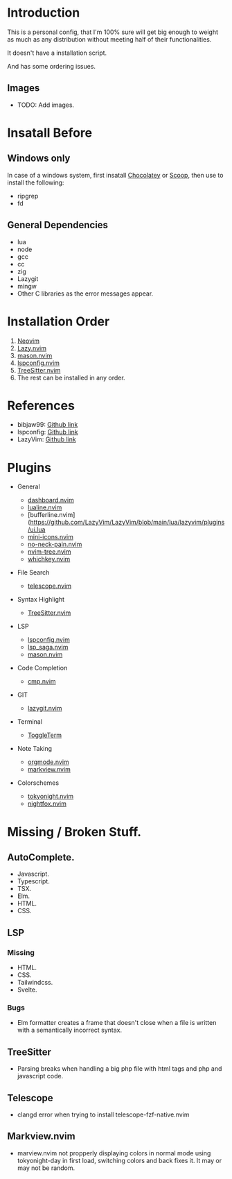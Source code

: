 # Introduction

This is a personal config, that I'm 100% sure will get big enough to weight as much as any distribution without meeting half of their functionalities.

It doesn't have a installation script.

And has some ordering issues.

## Images

+ TODO: Add images.


# Insatall Before

## Windows only

In case of a windows system, first insatall [Chocolatey](https://chocolatey.org/install) or [Scoop](https://scoop.sh/), then use to install the following:

+ ripgrep
+ fd

## General Dependencies

+ lua
+ node
+ gcc
+ cc
+ zig
+ Lazygit
+ mingw
+ Other C libraries as the error messages appear.

# Installation Order

1. [Neovim](https://neovim.io/)
2. [Lazy.nvim](https://github.com/folke/lazy.nvim)
3. [mason.nvim](https://github.com/williamboman/mason.nvim)
4. [lspconfig.nvim](https://github.com/neovim/nvim-lspconfig)
5. [TreeSitter.nvim](https://github.com/nvim-treesitter/nvim-treesitter)
6. The rest can be installed in any order.


# References

+ bibjaw99: [Github link](https://github.com/bibjaw99/workstation/tree/master/.config/nvim)
+ lspconfig: [Github link](https://github.com/neovim/nvim-lspconfig)
+ LazyVim: [Github link](https://github.com/LazyVim/LazyVim/tree/main)

# Plugins

+ General
    + [dashboard.nvim](https://github.com/nvimdev/dashboard-nvim)
    + [lualine.nvim](https://github.com/nvim-lualine/lualine.nvim)
    + [bufferline.nvim](https://github.com/LazyVim/LazyVim/blob/main/lua/lazyvim/plugins/ui.lua
    + [mini-icons.nvim](https://github.com/echasnovski/mini.icons)
    + [no-neck-pain.nvim](https://github.com/shortcuts/no-neck-pain.nvim)
    + [nvim-tree.nvim](https://github.com/nvim-tree/nvim-tree.lua)
    + [whichkey.nvim](https://github.com/folke/which-key.nvim)

+ File Search
    + [telescope.nvim](https://github.com/nvim-telescope/telescope.nvim)

+ Syntax Highlight
    + [TreeSitter.nvim](https://github.com/nvim-treesitter/nvim-treesitter)

+ LSP
    + [lspconfig.nvim](https://github.com/neovim/nvim-lspconfig)
    + [lsp_saga.nvim](https://github.com/nvimdev/lspsaga.nvim)
    + [mason.nvim](https://github.com/williamboman/mason.nvim)

+ Code Completion
    + [cmp.nvim](https://github.com/hrsh7th/nvim-cmp)

+ GIT
    + [lazygit.nvim](https://github.com/kdheepak/lazygit.nvim)

+ Terminal
    + [ToggleTerm](https://github.com/akinsho/toggleterm.nvim)

+ Note Taking
    + [orgmode.nvim](https://github.com/nvim-orgmode/orgmode)
    + [markview.nvim](https://github.com/OXY2DEV/markview.nvim)

+ Colorschemes
    + [tokyonight.nvim](https://github.com/folke/tokyonight.nvim)
    + [nightfox.nvim](https://github.com/EdenEast/nightfox.nvim)


# Missing / Broken Stuff.

## AutoComplete.

+ Javascript.
+ Typescript.
+ TSX.
+ Elm.
+ HTML.
+ CSS.

## LSP

### Missing

+ HTML.
+ CSS.
+ Tailwindcss.
+ Svelte.

### Bugs

+ Elm formatter creates a frame that doesn't close when a file is written with a semantically incorrect syntax.

## TreeSitter

+ Parsing breaks when handling a big php file with html tags and php and javascript code.

## Telescope

+ clangd error when trying to install telescope-fzf-native.nvim

## Markview.nvim

+ marview.nvim not propperly displaying colors in normal mode using tokyonight-day in first load, switching colors and back fixes it. It may or may not be random.
